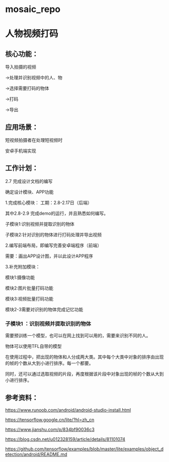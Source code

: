 # mosaic_repo
# 人物视频打码

## 核心功能：

导入拍摄的视频

->处理并识别视频中的人、物

->选择需要打码的物体

->打码

->导出

## 应用场景：

短视频拍摄者在处理短视频时

安卓手机端实现

## 工作计划：

2.7 完成设计文档的编写

确定设计模块、APP功能

1.完成核心模块： 工期：2.8-2.17日（后端）

其中2.8-2.9 完成demo的运行，并且熟悉如何编写。

子模块1:识别视频并提取识别的物体

子模块2:针对识别的物体进行打码处理并导出视频

2.编写前端布局，即编写完善安卓端程序（前端）

需要：画出APP设计图，并以此设计APP程序

3.补充附加模块：

模块1:摄像功能

模块2:图片批量打码功能

模块3:视频批量打码功能

模块2-3需要对识别的物体完成记忆功能

### 子模块1 ：识别视频并提取识别的物体

需要预训练一个模型，也可以在网上找到可以用的，需要来识别不同的人。

物体可以使用TFL自带的模型

在使用过程中，把出现的物体和人分成两大类。其中每个大类中对象的排序由出现的帧的个数从大到小进行排序。每一个都要。

同时，还可以通过选取视频的片段，再度根据该片段中对象出现的帧的个数从大到小进行排序。

## 参考资料：

https://www.runoob.com/android/android-studio-install.html

https://tensorflow.google.cn/lite/?hl=zh_cn

https://www.jianshu.com/p/834bf90036c3

https://blog.csdn.net/u012328159/article/details/81101074

https://github.com/tensorflow/examples/blob/master/lite/examples/object_detection/android/README.md
